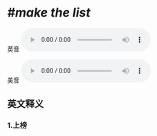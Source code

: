 # ***\#make the list*** 
英音
<audio src="./media/make the list1_AAC.aac" controls="controls"></audio>

美音
<audio src="./media/make the list2_AAC.aac" controls="controls"></audio>



  

英文释义
---
### 1.**上榜**  


